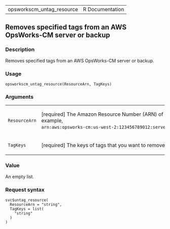 <table style="width: 100%;">
<tbody>
<tr class="odd">
<td>opsworkscm_untag_resource</td>
<td style="text-align: right;">R Documentation</td>
</tr>
</tbody>
</table>

## Removes specified tags from an AWS OpsWorks-CM server or backup

### Description

Removes specified tags from an AWS OpsWorks-CM server or backup.

### Usage

    opsworkscm_untag_resource(ResourceArn, TagKeys)

### Arguments

<table>
<colgroup>
<col style="width: 35%" />
<col style="width: 65%" />
</colgroup>
<tbody>
<tr class="odd">
<td><code
id="opsworkscm_untag_resource_:_ResourceArn">ResourceArn</code></td>
<td><p>[required] The Amazon Resource Number (ARN) of a resource from
which you want to remove tags. For example, <code
style="white-space: pre;">⁠arn:aws:opsworks-cm:us-west-2:123456789012:server/test-owcm-server/EXAMPLE-66b0-4196-8274-d1a2bEXAMPLE⁠</code>.</p></td>
</tr>
<tr class="even">
<td><code id="opsworkscm_untag_resource_:_TagKeys">TagKeys</code></td>
<td><p>[required] The keys of tags that you want to remove.</p></td>
</tr>
</tbody>
</table>

### Value

An empty list.

### Request syntax

    svc$untag_resource(
      ResourceArn = "string",
      TagKeys = list(
        "string"
      )
    )
